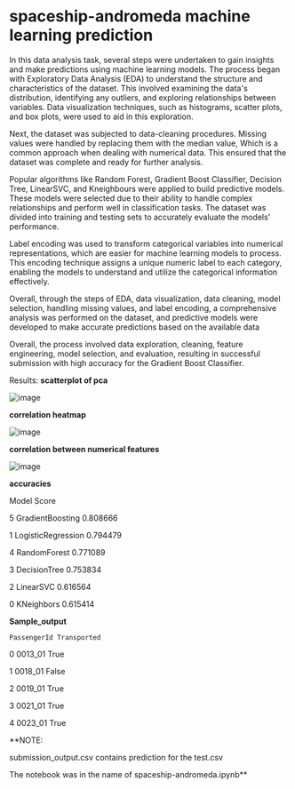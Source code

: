 # spaceship-andromeda machine learning prediction


In this data analysis task, several steps were undertaken to gain insights and make predictions using machine learning models. The process began with Exploratory Data Analysis (EDA) to understand the structure and characteristics of the dataset. This involved examining the data's distribution, identifying any outliers, and exploring relationships between variables. Data visualization techniques, such as histograms, scatter plots, and box plots, were used to aid in this exploration.

Next, the dataset was subjected to data-cleaning procedures. Missing values were handled by replacing them with the median value, Which is a common approach when dealing with numerical data. This ensured that the dataset was complete and ready for further analysis.

Popular algorithms like Random Forest, Gradient Boost Classifier, Decision Tree, LinearSVC, and Kneighbours were applied to build predictive models. These models were selected due to their ability to handle complex relationships and perform well in classification tasks. The dataset was divided into training and testing sets to accurately evaluate the models' performance.

Label encoding was used to transform categorical variables into numerical representations, which are easier for machine learning models to process. This encoding technique assigns a unique numeric label to each category, enabling the models to understand and utilize the categorical information effectively.

Overall, through the steps of EDA, data visualization, data cleaning, model selection, handling missing values, and label encoding, a comprehensive analysis was performed on the dataset, and predictive models were developed to make accurate predictions based on the available data

Overall, the process involved data exploration, cleaning, feature engineering, model selection, and evaluation, resulting in successful submission with high accuracy for the Gradient Boost Classifier.


Results:
**scatterplot of pca**

![image](https://github.com/Grunt-prog/spaceship-andromeda/assets/86661317/a0eff476-4524-4ccd-b8b5-871496fc3d3e)

**correlation heatmap**

![image](https://github.com/Grunt-prog/spaceship-andromeda/assets/86661317/d499f5ea-a9d3-4c3b-b4d0-0ab3121bed50)

**correlation between numerical features**

![image](https://github.com/Grunt-prog/spaceship-andromeda/assets/86661317/210389c4-f2c8-4e52-9af0-d4ff3ec0ad73)

**accuracies**

Model	Score

5	GradientBoosting	0.808666

1	LogisticRegression	0.794479

4	RandomForest	0.771089

3	DecisionTree	0.753834

2	LinearSVC	0.616564

0	KNeighbors	0.615414

**Sample_output**

	PassengerId	Transported

0	0013_01	True

1	0018_01	False

2	0019_01	True

3	0021_01	True

4	0023_01	True

**NOTE: 

submission_output.csv contains prediction for the test.csv

The notebook was in the name of spaceship-andromeda.ipynb**
